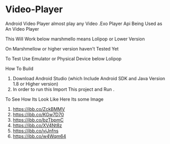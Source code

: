 # Video-Player

Android Video Player almost play any Video .Exo Player Api Being Used as An Video Player 

This Will Work below marshmello means Lolipop or Lower Version

On Marshmellow or higher version haven't  Tested Yet 

To Test Use Emulator or Physical Device below Lolipop
 
 
 How To Build 
 
 1) Download Android Studio (which Include Android SDK and Java Version 1.8 or Higher version)
 2) In order to run  this Import This project and Run .


To See How Its Look Like Here Its some Image

1) https://ibb.co/ZckBMMV
2) https://ibb.co/KGw7D70
3) https://ibb.co/bzTbpmC
4) https://ibb.co/XV4Nt8z
5) https://ibb.co/vjJnfns
6) https://ibb.co/w4Wqm64 


